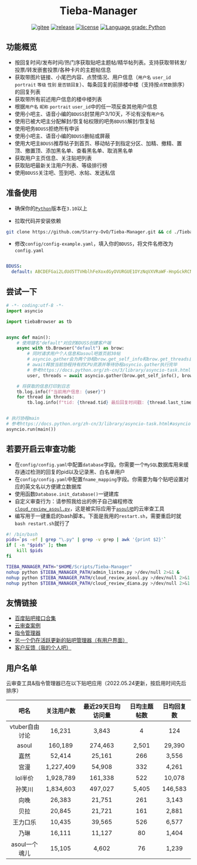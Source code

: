 <div align='center'>

# Tieba-Manager

[![gitee](https://img.shields.io/badge/mirror-gitee-red)](https://gitee.com/Starry-OvO/Tieba-Manager)
[![release](https://img.shields.io/github/release/Starry-OvO/Tieba-Manager?color=blue&logo=github)](https://github.com/Starry-OvO/Tieba-Manager/releases)
[![license](https://img.shields.io/github/license/Starry-OvO/Tieba-Manager?color=blue&logo=github)](https://github.com/Starry-OvO/Tieba-Manager/blob/main/LICENSE)
[![Language grade: Python](https://img.shields.io/lgtm/grade/python/g/Starry-OvO/Tieba-Manager?logo=lgtm)](https://lgtm.com/projects/g/Starry-OvO/Tieba-Manager/context:python)

</div>

## 功能概览

+ 按回复时间/发布时间/热门序获取贴吧主题帖/精华帖列表。支持获取带转发/投票/转发嵌套投票/各种卡片的主题帖信息
+ 获取带图片链接、小尾巴内容、点赞情况、用户信息（`用户名` `user_id` `portrait` `等级` `性别` `是否锁回复`）、每条回复的前排楼中楼（支持按`点赞数`排序）的回复列表
+ 获取带所有前述用户信息的楼中楼列表
+ 根据`用户名` `昵称` `portrait` `user_id`中的任一项反查其他用户信息
+ 使用小吧主、语音小编的`BDUSS`封禁用户3/10天，不论有没有`用户名`
+ 使用已被大吧主分配解封/恢复帖权限的吧务`BDUSS`解封/恢复帖
+ 使用吧务`BDUSS`拒绝所有申诉
+ 使用小吧主、语音小编的`BDUSS`删帖或屏蔽
+ 使用大吧主`BDUSS`推荐帖子到首页、移动帖子到指定分区、加精、撤精、置顶、撤置顶、添加黑名单、查看黑名单、取消黑名单
+ 获取用户主页信息、关注贴吧列表
+ 获取贴吧最新关注用户列表、等级排行榜
+ 使用`BDUSS`关注吧、签到吧、水帖、发送私信

## 准备使用

+ 确保你的[`Python`](https://www.python.org/downloads/)版本在`3.10`以上

+ 拉取代码并安装依赖

```bash
git clone https://github.com/Starry-OvO/Tieba-Manager.git && cd ./Tieba-Manager && sudo pip install -r requirements.txt
```

+ 修改`config/config-example.yaml`，填入你的`BDUSS`，将文件名修改为`config.yaml`

```yaml

BDUSS:
  default: ABCDEFGai2LdUd5TTVHblhFeXoxdGyOVURGUE1OYzNqVXVRaWF-HnpGckRCNFJnRVFBQUFBJCQAAAAAAAAAAAEAAADiglQb0f3Osqmv0rbJ2QAAAAAAAAAAAAAAAAAAAAAAAAAAAAAAAAAAAAAAAAAAAAAAAAAAAAAAAAAAAAAAAAAAAAAAAMN6XGDDelxgc

```

## 尝试一下

```python
# -*- coding:utf-8 -*-
import asyncio

import tiebaBrowser as tb


async def main():
    # 使用键名"default"对应的BDUSS创建客户端
    async with tb.Browser("default") as brow:
        # 同时请求用户个人信息和asoul吧首页前30帖
        # asyncio.gather会为两个协程brow.get_self_info和brow.get_threads自动创建任务然后“合并”为一个协程
        # await释放当前协程持有的CPU资源并等待协程asyncio.gather执行完毕
        # 参考https://docs.python.org/zh-cn/3/library/asyncio-task.html#asyncio.gather
        user, threads = await asyncio.gather(brow.get_self_info(), brow.get_threads('asoul'))

    # 将获取的信息打印到日志
    tb.log.info(f"当前用户信息: {user}")
    for thread in threads:
        tb.log.info(f"tid: {thread.tid} 最后回复时间戳: {thread.last_time} 标题: {thread.title}")


# 执行协程main
# 参考https://docs.python.org/zh-cn/3/library/asyncio-task.html#asyncio.run
asyncio.run(main())

```

## 若要开启云审查功能

+ 在`config/config.yaml`中配置`database`字段。你需要一个`MySQL`数据库用来缓存通过检测的回复的pid以及记录黑、白名单用户
+ 在`config/config.yaml`中配置`fname_mapping`字段。你需要为每个贴吧设置对应的英文名以方便建立数据库
+ 使用函数`Database.init_database()`一键建库
+ 自定义审查行为：请参照我给出的例子自己编程修改[`cloud_review_asoul.py`](https://github.com/Starry-OvO/Tieba-Manager/blob/main/cloud_review_asoul.py)，这是被实际应用于[`asoul吧`](https://tieba.baidu.com/f?ie=utf-8&kw=asoul)的云审查工具
+ 编写用于一键重启的bash脚本。下面是我用的`restart.sh`，需要重启时就`bash restart.sh`就行了

```bash
#! /bin/bash
pids=`ps -ef | grep "\.py" | grep -v grep | awk '{print $2}'`
if [ -n "$pids" ]; then
    kill $pids
fi

TIEBA_MANAGER_PATH="$HOME/Scripts/Tieba-Manager"
nohup python $TIEBA_MANAGER_PATH/admin_listen.py >/dev/null 2>&1 &
nohup python $TIEBA_MANAGER_PATH/cloud_review_asoul.py >/dev/null 2>&1 &
nohup python $TIEBA_MANAGER_PATH/cloud_review_diana.py >/dev/null 2>&1 &
```

## 友情链接

+ [百度贴吧接口合集](https://github.com/Starry-OvO/Tieba-Manager/blob/main/tiebaBrowser/_api.py)
+ [云审查案例](https://github.com/Starry-OvO/Tieba-Manager/blob/main/cloud_review_asoul.py)
+ [指令管理器](https://github.com/Starry-OvO/Tieba-Manager/wiki/%E6%8C%87%E4%BB%A4%E7%AE%A1%E7%90%86%E5%99%A8%E4%BD%BF%E7%94%A8%E8%AF%B4%E6%98%8E%E4%B9%A6)
+ [另一个仍在活跃更新的贴吧管理器（有用户界面）](https://github.com/dog194/TiebaManager)
+ [客户反馈（我的个人吧）](https://tieba.baidu.com/f?ie=utf-8&kw=starry)

## 用户名单

云审查工具&指令管理器已在以下贴吧应用（2022.05.24更新，按启用时间先后排序）

|      吧名      | 关注用户数 | 最近29天日均访问量 | 日均主题帖数 | 日均回复数 |
| :------------: | :--------: | :----------------: | :----------: | :--------: |
| vtuber自由讨论 |   16,231   |       3,843        |      4       |    124     |
|     asoul      |  160,189   |      274,463       |    2,501     |   29,390   |
|      嘉然      |   52,414   |       25,161       |     266      |   3,556    |
|      宫漫      | 1,227,409  |       54,908       |     332      |   4,261    |
|    lol半价     | 1,928,789  |      161,338       |     522      |   10,078   |
|     孙笑川     | 1,834,603  |      497,027       |    5,405     |  146,583   |
|      向晚      |   26,383   |       21,751       |     261      |   3,143    |
|      贝拉      |   20,845   |       21,721       |     161      |   2,881    |
|    王力口乐    |   10,435   |       39,565       |     526      |   6,577    |
|      乃琳      |   16,111   |       11,127       |      80      |   1,404    |
| asoul一个魂儿  |   15,105   |       4,602        |      76      |   1,239    |
